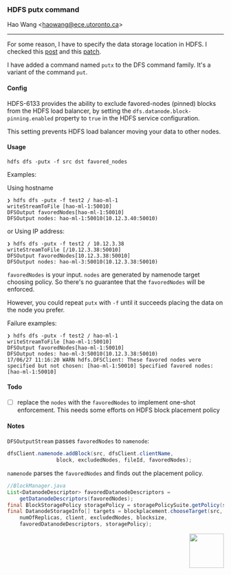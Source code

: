 ### HDFS putx command

Hao Wang <[haowang@ece.utoronto.ca](mailto:haowang@ece.utoronto.ca)>

---

For some reason, I have to specify the data storage location in HDFS. I checked
this [post](https://stackoverflow.com/questions/32779439/how-to-let-the-hdfss-replica-blocks-position-be-set-by-myself)
and this [patch](https://issues.apache.org/jira/browse/HDFS-2576).

I have added a command named `putx` to the DFS command family. It's a variant of 
the command `put`.


#### Config

HDFS-6133 provides the ability to exclude favored-nodes (pinned) blocks from the 
HDFS load balancer, by setting the `dfs.datanode.block-pinning.enabled` property to 
`true` in the HDFS service configuration.

This setting prevents HDFS load balancer moving your data to other nodes.

#### Usage

```shell
hdfs dfs -putx -f src dst favored_nodes
```

Examples:

Using hostname
```shell
❯ hdfs dfs -putx -f test2 / hao-ml-1
writeStreamToFile [hao-ml-1:50010]
DFSOutput favoredNodes[hao-ml-1:50010]
DFSOutput nodes: hao-ml-1:50010(10.12.3.40:50010)
```

or Using IP address:

```shell
❯ hdfs dfs -putx -f test2 / 10.12.3.38
writeStreamToFile [/10.12.3.38:50010]
DFSOutput favoredNodes[10.12.3.38:50010]
DFSOutput nodes: hao-ml-3:50010(10.12.3.38:50010)
```

`favoredNodes` is your input. `nodes` are generated by namenode target choosing 
policy. So there's no guarantee that the `favoredNodes` will be enforced.

However, you could repeat `putx` with `-f` until it succeeds placing the data on 
the node you prefer. 

Failure examples:

```shell
❯ hdfs dfs -putx -f test2 / hao-ml-1
writeStreamToFile [hao-ml-1:50010]
DFSOutput favoredNodes[hao-ml-1:50010]
DFSOutput nodes: hao-ml-3:50010(10.12.3.38:50010)
17/06/27 11:16:20 WARN hdfs.DFSClient: These favored nodes were specified but not chosen: [hao-ml-1:50010] Specified favored nodes: [hao-ml-1:50010]
```

#### Todo

- [ ] replace the `nodes` with the `favoredNodes` to implement one-shot enforcement. 
This needs some efforts on HDFS block placement policy


#### Notes

`DFSOutputStream` passes `favoredNodes` to `namenode`:

```java
dfsClient.namenode.addBlock(src, dfsClient.clientName,
                block, excludedNodes, fileId, favoredNodes);
```

`namenode` parses the `favoredNodes` and finds out the placement policy. 

```java
//BlockManager.java
List<DatanodeDescriptor> favoredDatanodeDescriptors = 
    getDatanodeDescriptors(favoredNodes);
final BlockStoragePolicy storagePolicy = storagePolicySuite.getPolicy(storagePolicyID);
final DatanodeStorageInfo[] targets = blockplacement.chooseTarget(src,
    numOfReplicas, client, excludedNodes, blocksize, 
    favoredDatanodeDescriptors, storagePolicy);
```


<p align="right">
<img src="http://www.haow.ca/images/wh_c.png" width=80px" />
</p>
